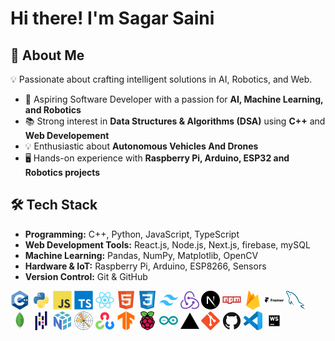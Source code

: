 # Hi there! I'm Sagar Saini

## 🚀 About Me

💡 Passionate about crafting intelligent solutions in AI, Robotics, and Web.

- 🎯 Aspiring Software Developer with a passion for **AI, Machine Learning, and Robotics**
- 📚 Strong interest in **Data Structures & Algorithms (DSA)** using **C++** and **Web Developement**
- 💡 Enthusiastic about **Autonomous Vehicles And Drones**
- 🖥️ Hands-on experience with **Raspberry Pi, Arduino, ESP32 and Robotics projects**

## 🛠️ Tech Stack

- **Programming:** C++, Python, JavaScript, TypeScript
- **Web Development Tools:** React.js, Node.js, Next.js, firebase, mySQL
- **Machine Learning:** Pandas, NumPy, Matplotlib, OpenCV
- **Hardware & IoT:** Raspberry Pi, Arduino, ESP8266, Sensors
- **Version Control:** Git & GitHub


<svg viewBox="0 0 128 128" width="30px">
<path fill="#00599c" d="M118.766 95.82c.89-1.543 1.441-3.28 1.441-4.843V36.78c0-1.558-.55-3.297-1.441-4.84l-55.32 31.94Zm0 0"></path>
<path fill="#004482" d="m68.36 126.586 46.933-27.094c1.352-.781 2.582-2.129 3.473-3.672l-55.32-31.94L8.12 95.82c.89 1.543 2.121 2.89 3.473 3.672l46.933 27.094c2.703 1.562 7.13 1.562 9.832 0Zm0 0"></path>
<path fill="#659ad2" d="M118.766 31.941c-.891-1.546-2.121-2.894-3.473-3.671L68.359 1.172c-2.703-1.563-7.129-1.563-9.832 0L11.594 28.27C8.89 29.828 6.68 33.66 6.68 36.78v54.196c0 1.562.55 3.3 1.441 4.843L63.445 63.88Zm0 0"></path>
<path fill="#fff" d="M63.445 26.035c-20.867 0-37.843 16.977-37.843 37.844s16.976 37.844 37.843 37.844c13.465 0 26.024-7.247 32.77-18.91L79.84 73.335c-3.38 5.84-9.66 9.465-16.395 9.465-10.433 0-18.922-8.488-18.922-18.922 0-10.434 8.49-18.922 18.922-18.922 6.73 0 13.017 3.629 16.39 9.465l16.38-9.477c-6.75-11.664-19.305-18.91-32.77-18.91zM92.88 57.57v4.207h-4.207v4.203h4.207v4.207h4.203V65.98h4.203v-4.203h-4.203V57.57H92.88zm15.766 0v4.207h-4.204v4.203h4.204v4.207h4.207V65.98h4.203v-4.203h-4.203V57.57h-4.207z"></path>
</svg>

<svg viewBox="0 0 128 128" width="30px">
<linearGradient id="python-original-a" gradientUnits="userSpaceOnUse" x1="70.252" y1="1237.476" x2="170.659" y2="1151.089" gradientTransform="matrix(.563 0 0 -.568 -29.215 707.817)"><stop offset="0" stop-color="#5A9FD4"></stop><stop offset="1" stop-color="#306998"></stop></linearGradient><linearGradient id="python-original-b" gradientUnits="userSpaceOnUse" x1="209.474" y1="1098.811" x2="173.62" y2="1149.537" gradientTransform="matrix(.563 0 0 -.568 -29.215 707.817)"><stop offset="0" stop-color="#FFD43B"></stop><stop offset="1" stop-color="#FFE873"></stop></linearGradient><path fill="url(#python-original-a)" d="M63.391 1.988c-4.222.02-8.252.379-11.8 1.007-10.45 1.846-12.346 5.71-12.346 12.837v9.411h24.693v3.137H29.977c-7.176 0-13.46 4.313-15.426 12.521-2.268 9.405-2.368 15.275 0 25.096 1.755 7.311 5.947 12.519 13.124 12.519h8.491V67.234c0-8.151 7.051-15.34 15.426-15.34h24.665c6.866 0 12.346-5.654 12.346-12.548V15.833c0-6.693-5.646-11.72-12.346-12.837-4.244-.706-8.645-1.027-12.866-1.008zM50.037 9.557c2.55 0 4.634 2.117 4.634 4.721 0 2.593-2.083 4.69-4.634 4.69-2.56 0-4.633-2.097-4.633-4.69-.001-2.604 2.073-4.721 4.633-4.721z" transform="translate(0 10.26)"></path><path fill="url(#python-original-b)" d="M91.682 28.38v10.966c0 8.5-7.208 15.655-15.426 15.655H51.591c-6.756 0-12.346 5.783-12.346 12.549v23.515c0 6.691 5.818 10.628 12.346 12.547 7.816 2.297 15.312 2.713 24.665 0 6.216-1.801 12.346-5.423 12.346-12.547v-9.412H63.938v-3.138h37.012c7.176 0 9.852-5.005 12.348-12.519 2.578-7.735 2.467-15.174 0-25.096-1.774-7.145-5.161-12.521-12.348-12.521h-9.268zM77.809 87.927c2.561 0 4.634 2.097 4.634 4.692 0 2.602-2.074 4.719-4.634 4.719-2.55 0-4.633-2.117-4.633-4.719 0-2.595 2.083-4.692 4.633-4.692z" transform="translate(0 10.26)"></path><radialGradient id="python-original-c" cx="1825.678" cy="444.45" r="26.743" gradientTransform="matrix(0 -.24 -1.055 0 532.979 557.576)" gradientUnits="userSpaceOnUse"><stop offset="0" stop-color="#B8B8B8" stop-opacity=".498"></stop><stop offset="1" stop-color="#7F7F7F" stop-opacity="0"></stop></radialGradient><path opacity=".444" fill="url(#python-original-c)" d="M97.309 119.597c0 3.543-14.816 6.416-33.091 6.416-18.276 0-33.092-2.873-33.092-6.416 0-3.544 14.815-6.417 33.092-6.417 18.275 0 33.091 2.872 33.091 6.417z"></path>
</svg>

<svg viewBox="0 0 128 128" width="30px">
<path fill="#F0DB4F" d="M1.408 1.408h125.184v125.185H1.408z"></path><path fill="#323330" d="M116.347 96.736c-.917-5.711-4.641-10.508-15.672-14.981-3.832-1.761-8.104-3.022-9.377-5.926-.452-1.69-.512-2.642-.226-3.665.821-3.32 4.784-4.355 7.925-3.403 2.023.678 3.938 2.237 5.093 4.724 5.402-3.498 5.391-3.475 9.163-5.879-1.381-2.141-2.118-3.129-3.022-4.045-3.249-3.629-7.676-5.498-14.756-5.355l-3.688.477c-3.534.893-6.902 2.748-8.877 5.235-5.926 6.724-4.236 18.492 2.975 23.335 7.104 5.332 17.54 6.545 18.873 11.531 1.297 6.104-4.486 8.08-10.234 7.378-4.236-.881-6.592-3.034-9.139-6.949-4.688 2.713-4.688 2.713-9.508 5.485 1.143 2.499 2.344 3.63 4.26 5.795 9.068 9.198 31.76 8.746 35.83-5.176.165-.478 1.261-3.666.38-8.581zM69.462 58.943H57.753l-.048 30.272c0 6.438.333 12.34-.714 14.149-1.713 3.558-6.152 3.117-8.175 2.427-2.059-1.012-3.106-2.451-4.319-4.485-.333-.584-.583-1.036-.667-1.071l-9.52 5.83c1.583 3.249 3.915 6.069 6.902 7.901 4.462 2.678 10.459 3.499 16.731 2.059 4.082-1.189 7.604-3.652 9.448-7.401 2.666-4.915 2.094-10.864 2.07-17.444.06-10.735.001-21.468.001-32.237z"></path>
</svg>

<svg viewBox="0 0 128 128" width="30px">
<path fill="#fff" d="M22.67 47h99.67v73.67H22.67z"></path><path data-name="original" fill="#007acc" d="M1.5 63.91v62.5h125v-125H1.5zm100.73-5a15.56 15.56 0 017.82 4.5 20.58 20.58 0 013 4c0 .16-5.4 3.81-8.69 5.85-.12.08-.6-.44-1.13-1.23a7.09 7.09 0 00-5.87-3.53c-3.79-.26-6.23 1.73-6.21 5a4.58 4.58 0 00.54 2.34c.83 1.73 2.38 2.76 7.24 4.86 8.95 3.85 12.78 6.39 15.16 10 2.66 4 3.25 10.46 1.45 15.24-2 5.2-6.9 8.73-13.83 9.9a38.32 38.32 0 01-9.52-.1 23 23 0 01-12.72-6.63c-1.15-1.27-3.39-4.58-3.25-4.82a9.34 9.34 0 011.15-.73L82 101l3.59-2.08.75 1.11a16.78 16.78 0 004.74 4.54c4 2.1 9.46 1.81 12.16-.62a5.43 5.43 0 00.69-6.92c-1-1.39-3-2.56-8.59-5-6.45-2.78-9.23-4.5-11.77-7.24a16.48 16.48 0 01-3.43-6.25 25 25 0 01-.22-8c1.33-6.23 6-10.58 12.82-11.87a31.66 31.66 0 019.49.26zm-29.34 5.24v5.12H56.66v46.23H45.15V69.26H28.88v-5a49.19 49.19 0 01.12-5.17C29.08 59 39 59 51 59h21.83z"></path>
</svg>

<svg viewBox="0 0 128 128" width="30px">
<g fill="#61DAFB"><circle cx="64" cy="64" r="11.4"></circle><path d="M107.3 45.2c-2.2-.8-4.5-1.6-6.9-2.3.6-2.4 1.1-4.8 1.5-7.1 2.1-13.2-.2-22.5-6.6-26.1-1.9-1.1-4-1.6-6.4-1.6-7 0-15.9 5.2-24.9 13.9-9-8.7-17.9-13.9-24.9-13.9-2.4 0-4.5.5-6.4 1.6-6.4 3.7-8.7 13-6.6 26.1.4 2.3.9 4.7 1.5 7.1-2.4.7-4.7 1.4-6.9 2.3C8.2 50 1.4 56.6 1.4 64s6.9 14 19.3 18.8c2.2.8 4.5 1.6 6.9 2.3-.6 2.4-1.1 4.8-1.5 7.1-2.1 13.2.2 22.5 6.6 26.1 1.9 1.1 4 1.6 6.4 1.6 7.1 0 16-5.2 24.9-13.9 9 8.7 17.9 13.9 24.9 13.9 2.4 0 4.5-.5 6.4-1.6 6.4-3.7 8.7-13 6.6-26.1-.4-2.3-.9-4.7-1.5-7.1 2.4-.7 4.7-1.4 6.9-2.3 12.5-4.8 19.3-11.4 19.3-18.8s-6.8-14-19.3-18.8zM92.5 14.7c4.1 2.4 5.5 9.8 3.8 20.3-.3 2.1-.8 4.3-1.4 6.6-5.2-1.2-10.7-2-16.5-2.5-3.4-4.8-6.9-9.1-10.4-13 7.4-7.3 14.9-12.3 21-12.3 1.3 0 2.5.3 3.5.9zM81.3 74c-1.8 3.2-3.9 6.4-6.1 9.6-3.7.3-7.4.4-11.2.4-3.9 0-7.6-.1-11.2-.4-2.2-3.2-4.2-6.4-6-9.6-1.9-3.3-3.7-6.7-5.3-10 1.6-3.3 3.4-6.7 5.3-10 1.8-3.2 3.9-6.4 6.1-9.6 3.7-.3 7.4-.4 11.2-.4 3.9 0 7.6.1 11.2.4 2.2 3.2 4.2 6.4 6 9.6 1.9 3.3 3.7 6.7 5.3 10-1.7 3.3-3.4 6.6-5.3 10zm8.3-3.3c1.5 3.5 2.7 6.9 3.8 10.3-3.4.8-7 1.4-10.8 1.9 1.2-1.9 2.5-3.9 3.6-6 1.2-2.1 2.3-4.2 3.4-6.2zM64 97.8c-2.4-2.6-4.7-5.4-6.9-8.3 2.3.1 4.6.2 6.9.2 2.3 0 4.6-.1 6.9-.2-2.2 2.9-4.5 5.7-6.9 8.3zm-18.6-15c-3.8-.5-7.4-1.1-10.8-1.9 1.1-3.3 2.3-6.8 3.8-10.3 1.1 2 2.2 4.1 3.4 6.1 1.2 2.2 2.4 4.1 3.6 6.1zm-7-25.5c-1.5-3.5-2.7-6.9-3.8-10.3 3.4-.8 7-1.4 10.8-1.9-1.2 1.9-2.5 3.9-3.6 6-1.2 2.1-2.3 4.2-3.4 6.2zM64 30.2c2.4 2.6 4.7 5.4 6.9 8.3-2.3-.1-4.6-.2-6.9-.2-2.3 0-4.6.1-6.9.2 2.2-2.9 4.5-5.7 6.9-8.3zm22.2 21l-3.6-6c3.8.5 7.4 1.1 10.8 1.9-1.1 3.3-2.3 6.8-3.8 10.3-1.1-2.1-2.2-4.2-3.4-6.2zM31.7 35c-1.7-10.5-.3-17.9 3.8-20.3 1-.6 2.2-.9 3.5-.9 6 0 13.5 4.9 21 12.3-3.5 3.8-7 8.2-10.4 13-5.8.5-11.3 1.4-16.5 2.5-.6-2.3-1-4.5-1.4-6.6zM7 64c0-4.7 5.7-9.7 15.7-13.4 2-.8 4.2-1.5 6.4-2.1 1.6 5 3.6 10.3 6 15.6-2.4 5.3-4.5 10.5-6 15.5C15.3 75.6 7 69.6 7 64zm28.5 49.3c-4.1-2.4-5.5-9.8-3.8-20.3.3-2.1.8-4.3 1.4-6.6 5.2 1.2 10.7 2 16.5 2.5 3.4 4.8 6.9 9.1 10.4 13-7.4 7.3-14.9 12.3-21 12.3-1.3 0-2.5-.3-3.5-.9zM96.3 93c1.7 10.5.3 17.9-3.8 20.3-1 .6-2.2.9-3.5.9-6 0-13.5-4.9-21-12.3 3.5-3.8 7-8.2 10.4-13 5.8-.5 11.3-1.4 16.5-2.5.6 2.3 1 4.5 1.4 6.6zm9-15.6c-2 .8-4.2 1.5-6.4 2.1-1.6-5-3.6-10.3-6-15.6 2.4-5.3 4.5-10.5 6-15.5 13.8 4 22.1 10 22.1 15.6 0 4.7-5.8 9.7-15.7 13.4z"></path></g>
</svg>

<svg viewBox="0 0 128 128" width="30px">
<path fill="#E44D26" d="M19.037 113.876L9.032 1.661h109.936l-10.016 112.198-45.019 12.48z"></path><path fill="#F16529" d="M64 116.8l36.378-10.086 8.559-95.878H64z"></path><path fill="#EBEBEB" d="M64 52.455H45.788L44.53 38.361H64V24.599H29.489l.33 3.692 3.382 37.927H64zm0 35.743l-.061.017-15.327-4.14-.979-10.975H33.816l1.928 21.609 28.193 7.826.063-.017z"></path><path fill="#fff" d="M63.952 52.455v13.763h16.947l-1.597 17.849-15.35 4.143v14.319l28.215-7.82.207-2.325 3.234-36.233.335-3.696h-3.708zm0-27.856v13.762h33.244l.276-3.092.628-6.978.329-3.692z"></path>
</svg>

<svg viewBox="0 0 128 128" width="30px">
<path fill="#1572B6" d="M18.814 114.123L8.76 1.352h110.48l-10.064 112.754-45.243 12.543-45.119-12.526z"></path><path fill="#33A9DC" d="M64.001 117.062l36.559-10.136 8.601-96.354h-45.16v106.49z"></path><path fill="#fff" d="M64.001 51.429h18.302l1.264-14.163H64.001V23.435h34.682l-.332 3.711-3.4 38.114h-30.95V51.429z"></path><path fill="#EBEBEB" d="M64.083 87.349l-.061.018-15.403-4.159-.985-11.031H33.752l1.937 21.717 28.331 7.863.063-.018v-14.39z"></path><path fill="#fff" d="M81.127 64.675l-1.666 18.522-15.426 4.164v14.39l28.354-7.858.208-2.337 2.406-26.881H81.127z"></path><path fill="#EBEBEB" d="M64.048 23.435v13.831H30.64l-.277-3.108-.63-7.012-.331-3.711h34.646zm-.047 27.996v13.831H48.792l-.277-3.108-.631-7.012-.33-3.711h16.447z"></path>
</svg>

<svg viewBox="0 0 128 128" width="30px">
<path d="M64.004 25.602c-17.067 0-27.73 8.53-32 25.597 6.398-8.531 13.867-11.73 22.398-9.597 4.871 1.214 8.352 4.746 12.207 8.66C72.883 56.629 80.145 64 96.004 64c17.066 0 27.73-8.531 32-25.602-6.399 8.536-13.867 11.735-22.399 9.602-4.87-1.215-8.347-4.746-12.207-8.66-6.27-6.367-13.53-13.738-29.394-13.738zM32.004 64c-17.066 0-27.73 8.531-32 25.602C6.402 81.066 13.87 77.867 22.402 80c4.871 1.215 8.352 4.746 12.207 8.66 6.274 6.367 13.536 13.738 29.395 13.738 17.066 0 27.73-8.53 32-25.597-6.399 8.531-13.867 11.73-22.399 9.597-4.87-1.214-8.347-4.746-12.207-8.66C55.128 71.371 47.868 64 32.004 64zm0 0" fill="#38bdf8"></path>
</svg> 

<svg viewBox="0 0 128 128" width="30px">
<path fill="#764abc" d="M88.69 88.11c-9 18.4-24.76 30.78-45.61 34.85a39.73 39.73 0 0 1-9.77 1.14c-12 0-23-5-28.34-13.19C-2.2 100-4.64 76.87 19 59.76c.48 2.61 1.46 6.19 2.11 8.31A38.24 38.24 0 0 0 10 81.1c-4.4 8.64-3.91 17.27 1.3 25.25 3.6 5.38 9.3 8.65 16.63 9.65a44 44 0 0 0 26.55-5c12.71-6.68 21.18-14.66 26.72-25.57a9.32 9.32 0 0 1-2.61-6A9.12 9.12 0 0 1 87.37 70h.34a9.15 9.15 0 0 1 1 18.25zm28.67-20.2c12.21 13.84 12.54 30.13 7.82 39.58-4.4 8.63-16 17.27-31.6 17.27a50.48 50.48 0 0 1-21-5.05c2.29-1.63 5.54-4.24 7.33-5.87a41.54 41.54 0 0 0 16 3.42c10.1 0 17.75-4.72 22.31-13.35 2.93-5.7 3.1-12.38.33-19.22a43.61 43.61 0 0 0-17.27-20.85 62 62 0 0 0-34.74-10.59h-2.93a9.21 9.21 0 0 1-8 5.54h-.31a9.13 9.13 0 0 1-.3-18.25h.33a9 9 0 0 1 8 4.89h2.61c20.8 0 39.06 7.98 51.42 22.48zm-82.75 23a7.31 7.31 0 0 1 1.14-4.73c-9.12-15.8-14-35.83-6.51-56.68C34.61 13.83 48.13 3.24 62.79 3.24c15.64 0 31.93 13.69 33.88 40.07-2.44-.81-6-2-8.14-2.44-.53-8.63-7.82-30.13-25.09-29.81-6.19.17-15.31 3.1-20 9.12a43.69 43.69 0 0 0-9.64 25.25 59.61 59.61 0 0 0 8.47 36.16 2.75 2.75 0 0 1 1.14-.16h.32a9.121 9.121 0 0 1 .33 18.24h-.33a9.16 9.16 0 0 1-9.12-8.79z"></path>
</svg>

<svg viewBox="0 0 128 128" width="30px">
<circle cx="64" cy="64" r="64"></circle><path fill="url(#a)" d="M106.317 112.014 49.167 38.4H38.4v51.179h8.614v-40.24l52.54 67.884a64.216 64.216 0 0 0 6.763-5.209z"></path><path fill="url(#b)" d="M81.778 38.4h8.533v51.2h-8.533z"></path><defs><linearGradient id="a" x1="109" x2="144.5" y1="116.5" y2="160.5" gradientTransform="scale(.71111)" gradientUnits="userSpaceOnUse"><stop stop-color="#fff"></stop><stop offset="1" stop-color="#fff" stop-opacity="0"></stop></linearGradient><linearGradient id="b" x1="121" x2="120.799" y1="54" y2="106.875" gradientTransform="scale(.71111)" gradientUnits="userSpaceOnUse"><stop stop-color="#fff"></stop><stop offset="1" stop-color="#fff" stop-opacity="0"></stop></linearGradient></defs>
</svg>


<svg viewBox="0 0 128 128" width="30px">
<path fill="#cb3837" d="M2 38.5h124v43.71H64v7.29H36.44v-7.29H2zm6.89 36.43h13.78V53.07h6.89v21.86h6.89V45.79H8.89zm34.44-29.14v36.42h13.78v-7.28h13.78V45.79zm13.78 7.29H64v14.56h-6.89zm20.67-7.29v29.14h13.78V53.07h6.89v21.86h6.89V53.07h6.89v21.86h6.89V45.79z"></path>
</svg>

<svg viewBox="0 0 128 128" width="30px">
<path fill="#ffa000" d="M17.474 103.276 33.229 2.462a2.91 2.91 0 0 1 5.44-.924l16.294 30.39 6.494-12.366a2.91 2.91 0 0 1 5.15 0l43.97 83.714H17.474Z"></path><path fill="#f57c00" d="M71.903 64.005 54.955 31.913l-37.481 71.363Z"></path><path fill="#ffca28" d="M110.577 103.276 98.51 28.604a2.913 2.913 0 0 0-1.984-2.286 2.906 2.906 0 0 0-2.94.714l-76.112 76.243 42.115 23.618a8.728 8.728 0 0 0 8.51 0l42.478-23.618Z"></path><path fill="#fff" fill-opacity=".2" d="M98.51 28.604a2.913 2.913 0 0 0-1.984-2.286 2.906 2.906 0 0 0-2.94.713L78.479 42.178 66.6 19.562a2.91 2.91 0 0 0-5.15 0l-6.494 12.365L38.662 1.538A2.91 2.91 0 0 0 35.605.044a2.907 2.907 0 0 0-2.384 2.425L17.474 103.276h-.051l.05.058.415.204 75.676-75.764a2.91 2.91 0 0 1 4.932 1.571l11.965 74.003.116-.073L98.51 28.603Zm-80.898 74.534L33.228 3.182A2.91 2.91 0 0 1 35.613.756a2.911 2.911 0 0 1 3.057 1.495l16.292 30.39 6.495-12.366a2.91 2.91 0 0 1 5.15 0L78.245 42.41 17.61 103.138Z"></path><path fill="#a52714" d="M68.099 126.18a8.728 8.728 0 0 1-8.51 0l-42.015-23.55-.102.647 42.115 23.61a8.728 8.728 0 0 0 8.51 0l42.48-23.61-.11-.67-42.37 23.575z" opacity=".2"></path>
</svg>



<svg viewBox="0 0 128 128" width="30px">
<path d="M0 46.028h24.62v12.127H12.16zm0 12.127h12.16l12.46 12.408H12.16v12.41L0 70.562zM40.282 73.74V55.417h11.33v3.661h-7.077v4.805h7.078v3.66h-7.078v6.197zm13.873 0V61.05h4.236v2.834c0-.845.565-1.708 1.13-2.271.847-.563 1.43-.845 2.276-.845.565 0 .847.282 1.13.282v3.678h-1.13c-1.13 0-1.994.282-2.559 1.127-.565.563-.847 1.689-.847 3.097v4.788zm15.566.564c-1.993 0-3.406-.846-4.535-1.972-.847-1.127-1.413-2.816-1.413-4.788 0-1.408.283-2.534.566-3.379a6.708 6.708 0 012.258-2.552c.848-.563 1.977-.845 3.124-.845.848 0 1.695.282 2.542.563.564.282 1.13.845 1.412 1.708v-1.99h4.236v12.69h-4.236V72.05c-.282.564-.848 1.127-1.412 1.69-.847.282-1.694.564-2.542.564zm1.13-3.38c1.13 0 1.694-.282 2.26-1.127.564-.563.846-1.408.846-2.253 0-1.126-.282-1.69-.847-2.534-.565-.563-1.13-.845-2.26-.845-.846 0-1.711.282-2.276.845-.564.845-.847 1.408-.847 2.534 0 .845.283 1.69.847 2.253.565.845 1.43 1.126 2.277 1.126zm10.183 2.816V61.05h3.953v1.989c.283-.863.847-1.145 1.413-1.707.864-.282 1.43-.564 2.276-.564 1.977 0 3.39.845 3.954 2.27.564-.58 1.13-1.143 1.694-1.706.847-.282 1.712-.564 2.56-.564 3.105 0 4.517 1.69 4.517 5.087v7.885h-3.953V66.7c0-.845-.282-1.409-.565-1.972-.283-.28-.847-.563-1.429-.563-.847 0-1.413.282-1.695.845-.282.281-.565 1.127-.565 2.253v6.477h-3.953V66.7c0-.845-.282-1.409-.565-1.972-.282-.28-.847-.563-1.412-.563-.582 0-1.148.282-1.711.845-.283.281-.566 1.127-.566 2.253v6.477zm35.935-7.04v1.97h-9.336c0 .846.282 1.41.847 1.972.282.281 1.129.563 1.976.563 1.412 0 1.977-.282 2.541-1.126h3.972c-.283 1.126-.848 2.253-2.259 3.098-1.13.563-2.559 1.126-4.254 1.126-2.259 0-3.953-.563-5.083-1.971a6.725 6.725 0 01-1.994-4.788c0-2.252.847-3.66 1.994-5.086 1.13-1.127 2.824-1.69 5.083-1.69 1.977 0 3.407.563 4.819 1.69 1.129 1.144 1.694 2.552 1.694 4.242zm-9.336-.564h5.364c0-.844-.281-1.408-.564-1.97-.565-.564-1.129-.564-1.977-.564-.847 0-1.694.282-2.259.563-.282.563-.564 1.127-.564 1.971zm11.596 7.604V61.05h3.97v2.834a6.192 6.192 0 011.412-2.271c.565-.563 1.413-.845 2.259-.845.283 0 .847.282 1.13.282v3.678h-1.412c-.847 0-1.695.282-2.259 1.127-.848.563-1.13 1.689-1.13 3.097v4.788z"></path>
</svg>

<svg viewBox="0 0 128 128" width="30px">
<path fill="#00618A" d="M117.688 98.242c-6.973-.191-12.297.461-16.852 2.379-1.293.547-3.355.559-3.566 2.18.711.746.82 1.859 1.387 2.777 1.086 1.754 2.922 4.113 4.559 5.352 1.789 1.348 3.633 2.793 5.551 3.961 3.414 2.082 7.223 3.27 10.504 5.352 1.938 1.23 3.859 2.777 5.75 4.164.934.684 1.563 1.75 2.773 2.18v-.195c-.637-.812-.801-1.93-1.387-2.777l-2.578-2.578c-2.52-3.344-5.719-6.281-9.117-8.719-2.711-1.949-8.781-4.578-9.91-7.73l-.199-.199c1.922-.219 4.172-.914 5.949-1.391 2.98-.797 5.645-.59 8.719-1.387l4.164-1.187v-.793c-1.555-1.594-2.664-3.707-4.359-5.152-4.441-3.781-9.285-7.555-14.273-10.703-2.766-1.746-6.184-2.883-9.117-4.363-.988-.496-2.719-.758-3.371-1.586-1.539-1.961-2.379-4.449-3.566-6.738-2.488-4.793-4.93-10.023-7.137-15.066-1.504-3.437-2.484-6.828-4.359-9.91-9-14.797-18.687-23.73-33.695-32.508-3.195-1.867-7.039-2.605-11.102-3.57l-6.543-.395c-1.332-.555-2.715-2.184-3.965-2.977C16.977 3.52 4.223-3.312.539 5.672-1.785 11.34 4.016 16.871 6.09 19.746c1.457 2.012 3.32 4.273 4.359 6.539.688 1.492.805 2.984 1.391 4.559 1.438 3.883 2.695 8.109 4.559 11.695.941 1.816 1.98 3.727 3.172 5.352.727.996 1.98 1.438 2.18 2.973-1.227 1.715-1.297 4.375-1.984 6.543-3.098 9.77-1.926 21.91 2.578 29.137 1.383 2.223 4.641 6.98 9.117 5.156 3.918-1.598 3.043-6.539 4.164-10.902.254-.988.098-1.715.594-2.379v.199l3.57 7.133c2.641 4.254 7.324 8.699 11.297 11.699 2.059 1.555 3.68 4.242 6.344 5.152v-.199h-.199c-.516-.805-1.324-1.137-1.98-1.781-1.551-1.523-3.277-3.414-4.559-5.156-3.613-4.902-6.805-10.27-9.711-15.855-1.391-2.668-2.598-5.609-3.77-8.324-.453-1.047-.445-2.633-1.387-3.172-1.281 1.988-3.172 3.598-4.164 5.945-1.582 3.754-1.789 8.336-2.375 13.082-.348.125-.195.039-.398.199-2.762-.668-3.73-3.508-4.758-5.949-2.594-6.164-3.078-16.09-.793-23.191.59-1.836 3.262-7.617 2.18-9.316-.516-1.691-2.219-2.672-3.172-3.965-1.18-1.598-2.355-3.703-3.172-5.551-2.125-4.805-3.113-10.203-5.352-15.062-1.07-2.324-2.875-4.676-4.359-6.738-1.645-2.289-3.484-3.977-4.758-6.742-.453-.984-1.066-2.559-.398-3.566.215-.684.516-.969 1.191-1.191 1.148-.887 4.352.297 5.547.793 3.18 1.32 5.832 2.578 8.527 4.363 1.289.855 2.598 2.512 4.16 2.973h1.785c2.789.641 5.914.195 8.523.988 4.609 1.402 8.738 3.582 12.488 5.949 11.422 7.215 20.766 17.48 27.156 29.734 1.027 1.973 1.473 3.852 2.379 5.945 1.824 4.219 4.125 8.559 5.941 12.688 1.816 4.113 3.582 8.27 6.148 11.695 1.348 1.801 6.551 2.766 8.918 3.766 1.66.699 4.379 1.43 5.949 2.379 3 1.809 5.906 3.965 8.723 5.945 1.402.992 5.73 3.168 5.945 4.957zm-88.605-75.52c-1.453-.027-2.48.156-3.566.395v.199h.195c.695 1.422 1.918 2.34 2.777 3.566l1.98 4.164.199-.195c1.227-.867 1.789-2.25 1.781-4.363-.492-.52-.562-1.164-.992-1.785-.562-.824-1.66-1.289-2.375-1.98zm0 0"></path>
</svg>

<svg viewBox="0 0 128 128" width="30px">
<path fill-rule="evenodd" clip-rule="evenodd" fill="#439934" d="M88.038 42.812c1.605 4.643 2.761 9.383 3.141 14.296.472 6.095.256 12.147-1.029 18.142-.035.165-.109.32-.164.48-.403.001-.814-.049-1.208.012-3.329.523-6.655 1.065-9.981 1.604-3.438.557-6.881 1.092-10.313 1.687-1.216.21-2.721-.041-3.212 1.641-.014.046-.154.054-.235.08l.166-10.051-.169-24.252 1.602-.275c2.62-.429 5.24-.864 7.862-1.281 3.129-.497 6.261-.98 9.392-1.465 1.381-.215 2.764-.412 4.148-.618z"></path><path fill-rule="evenodd" clip-rule="evenodd" fill="#45A538" d="M61.729 110.054c-1.69-1.453-3.439-2.842-5.059-4.37-8.717-8.222-15.093-17.899-18.233-29.566-.865-3.211-1.442-6.474-1.627-9.792-.13-2.322-.318-4.665-.154-6.975.437-6.144 1.325-12.229 3.127-18.147l.099-.138c.175.233.427.439.516.702 1.759 5.18 3.505 10.364 5.242 15.551 5.458 16.3 10.909 32.604 16.376 48.9.107.318.384.579.583.866l-.87 2.969z"></path><path fill-rule="evenodd" clip-rule="evenodd" fill="#46A037" d="M88.038 42.812c-1.384.206-2.768.403-4.149.616-3.131.485-6.263.968-9.392 1.465-2.622.417-5.242.852-7.862 1.281l-1.602.275-.012-1.045c-.053-.859-.144-1.717-.154-2.576-.069-5.478-.112-10.956-.18-16.434-.042-3.429-.105-6.857-.175-10.285-.043-2.13-.089-4.261-.185-6.388-.052-1.143-.236-2.28-.311-3.423-.042-.657.016-1.319.029-1.979.817 1.583 1.616 3.178 2.456 4.749 1.327 2.484 3.441 4.314 5.344 6.311 7.523 7.892 12.864 17.068 16.193 27.433z"></path><path fill-rule="evenodd" clip-rule="evenodd" fill="#409433" d="M65.036 80.753c.081-.026.222-.034.235-.08.491-1.682 1.996-1.431 3.212-1.641 3.432-.594 6.875-1.13 10.313-1.687 3.326-.539 6.652-1.081 9.981-1.604.394-.062.805-.011 1.208-.012-.622 2.22-1.112 4.488-1.901 6.647-.896 2.449-1.98 4.839-3.131 7.182a49.142 49.142 0 01-6.353 9.763c-1.919 2.308-4.058 4.441-6.202 6.548-1.185 1.165-2.582 2.114-3.882 3.161l-.337-.23-1.214-1.038-1.256-2.753a41.402 41.402 0 01-1.394-9.838l.023-.561.171-2.426c.057-.828.133-1.655.168-2.485.129-2.982.241-5.964.359-8.946z"></path><path fill-rule="evenodd" clip-rule="evenodd" fill="#4FAA41" d="M65.036 80.753c-.118 2.982-.23 5.964-.357 8.947-.035.83-.111 1.657-.168 2.485l-.765.289c-1.699-5.002-3.399-9.951-5.062-14.913-2.75-8.209-5.467-16.431-8.213-24.642a4498.887 4498.887 0 00-6.7-19.867c-.105-.31-.407-.552-.617-.826l4.896-9.002c.168.292.39.565.496.879a6167.476 6167.476 0 016.768 20.118c2.916 8.73 5.814 17.467 8.728 26.198.116.349.308.671.491 1.062l.67-.78-.167 10.052z"></path><path fill-rule="evenodd" clip-rule="evenodd" fill="#4AA73C" d="M43.155 32.227c.21.274.511.516.617.826a4498.887 4498.887 0 016.7 19.867c2.746 8.211 5.463 16.433 8.213 24.642 1.662 4.961 3.362 9.911 5.062 14.913l.765-.289-.171 2.426-.155.559c-.266 2.656-.49 5.318-.814 7.968-.163 1.328-.509 2.632-.772 3.947-.198-.287-.476-.548-.583-.866-5.467-16.297-10.918-32.6-16.376-48.9a3888.972 3888.972 0 00-5.242-15.551c-.089-.263-.34-.469-.516-.702l3.272-8.84z"></path><path fill-rule="evenodd" clip-rule="evenodd" fill="#57AE47" d="M65.202 70.702l-.67.78c-.183-.391-.375-.714-.491-1.062-2.913-8.731-5.812-17.468-8.728-26.198a6167.476 6167.476 0 00-6.768-20.118c-.105-.314-.327-.588-.496-.879l6.055-7.965c.191.255.463.482.562.769 1.681 4.921 3.347 9.848 5.003 14.778 1.547 4.604 3.071 9.215 4.636 13.813.105.308.47.526.714.786l.012 1.045c.058 8.082.115 16.167.171 24.251z"></path><path fill-rule="evenodd" clip-rule="evenodd" fill="#60B24F" d="M65.021 45.404c-.244-.26-.609-.478-.714-.786-1.565-4.598-3.089-9.209-4.636-13.813-1.656-4.93-3.322-9.856-5.003-14.778-.099-.287-.371-.514-.562-.769 1.969-1.928 3.877-3.925 5.925-5.764 1.821-1.634 3.285-3.386 3.352-5.968.003-.107.059-.214.145-.514l.519 1.306c-.013.661-.072 1.322-.029 1.979.075 1.143.259 2.28.311 3.423.096 2.127.142 4.258.185 6.388.069 3.428.132 6.856.175 10.285.067 5.478.111 10.956.18 16.434.008.861.098 1.718.152 2.577z"></path><path fill-rule="evenodd" clip-rule="evenodd" fill="#A9AA88" d="M62.598 107.085c.263-1.315.609-2.62.772-3.947.325-2.649.548-5.312.814-7.968l.066-.01.066.011a41.402 41.402 0 001.394 9.838c-.176.232-.425.439-.518.701-.727 2.05-1.412 4.116-2.143 6.166-.1.28-.378.498-.574.744l-.747-2.566.87-2.969z"></path><path fill-rule="evenodd" clip-rule="evenodd" fill="#B6B598" d="M62.476 112.621c.196-.246.475-.464.574-.744.731-2.05 1.417-4.115 2.143-6.166.093-.262.341-.469.518-.701l1.255 2.754c-.248.352-.59.669-.728 1.061l-2.404 7.059c-.099.283-.437.483-.663.722l-.695-3.985z"></path><path fill-rule="evenodd" clip-rule="evenodd" fill="#C2C1A7" d="M63.171 116.605c.227-.238.564-.439.663-.722l2.404-7.059c.137-.391.48-.709.728-1.061l1.215 1.037c-.587.58-.913 1.25-.717 2.097l-.369 1.208c-.168.207-.411.387-.494.624-.839 2.403-1.64 4.819-2.485 7.222-.107.305-.404.544-.614.812-.109-1.387-.22-2.771-.331-4.158z"></path><path fill-rule="evenodd" clip-rule="evenodd" fill="#CECDB7" d="M63.503 120.763c.209-.269.506-.508.614-.812.845-2.402 1.646-4.818 2.485-7.222.083-.236.325-.417.494-.624l-.509 5.545c-.136.157-.333.294-.398.477-.575 1.614-1.117 3.24-1.694 4.854-.119.333-.347.627-.525.938-.158-.207-.441-.407-.454-.623-.051-.841-.016-1.688-.013-2.533z"></path><path fill-rule="evenodd" clip-rule="evenodd" fill="#DBDAC7" d="M63.969 123.919c.178-.312.406-.606.525-.938.578-1.613 1.119-3.239 1.694-4.854.065-.183.263-.319.398-.477l.012 3.64-1.218 3.124-1.411-.495z"></path><path fill-rule="evenodd" clip-rule="evenodd" fill="#EBE9DC" d="M65.38 124.415l1.218-3.124.251 3.696-1.469-.572z"></path><path fill-rule="evenodd" clip-rule="evenodd" fill="#CECDB7" d="M67.464 110.898c-.196-.847.129-1.518.717-2.097l.337.23-1.054 1.867z"></path><path fill-rule="evenodd" clip-rule="evenodd" fill="#4FAA41" d="M64.316 95.172l-.066-.011-.066.01.155-.559-.023.56z"></path>
</svg>

<svg viewBox="0 0 128 128" width="30px">
<path fill="#130754" d="M46.236 7.567h13.99v29.047h-13.99Zm0 59.668h13.99V96.28h-13.99Z"></path><path fill="#ffca00" d="M46.236 45.092h13.99v13.705h-13.99Z"></path><path fill="#130754" d="M23.763 31.446h13.989V128h-13.99ZM68.245 91.2h13.99v29.046h-13.99Zm0-59.72h13.99v29.047h-13.99Z"></path><path fill="#e70488" d="M68.245 69.011h13.99v13.705h-13.99Z"></path><path fill="#130754" d="M90.248 0h13.99v96.554h-13.99Z"></path>
</svg>

<svg viewBox="0 0 128 128" width="30px">
<path fill="#4DABCF" d="m55.012 26.006-21.38-10.789L10.154 26.93l21.969 11.027Zm9.808 4.951L87.241 42.28 63.982 53.955l-22-11.043Zm29.948-15.581 23.037 11.552L97.2 37.272 74.735 25.938ZM84.853 10.4 64.113 0 43.598 10.24 64.97 21.014ZM68.64 99.702V128l25.122-12.537-.023-28.31ZM93.727 77.27l-.028-28.012-25.06 12.458V89.74Zm30.158-5.246v28.41l-21.43 10.69-.017-28.279zm0-9.935V34.25l-21.47 10.673.016 28.068z"></path><path fill="#4c75cf" d="m59.77 61.716-16.918-8.512V89.97s-20.7-44.033-22.612-47.99c-.246-.513-1.263-1.07-1.522-1.209-3.731-1.947-14.603-7.45-14.603-7.45v64.977l15.04 8.063V72.382s20.478 39.346 20.689 39.78c.214.429 2.257 4.57 4.459 6.028 2.92 1.939 15.458 9.477 15.458 9.477z"></path>
</svg>


<svg viewBox="0 0 128 128" width="30px">
<path fill="#fff" d="M63.975 125.09c-16.317 0-31.658-6.355-43.197-17.893S2.885 80.318 2.885 64 9.24 32.341 20.778 20.803 47.657 2.91 63.975 2.91s31.659 6.355 43.198 17.893S125.065 47.682 125.065 64s-6.355 31.659-17.893 43.198-26.879 17.892-43.197 17.892z"></path><path fill="none" stroke="#858585" stroke-dasharray=".407,.8139" stroke-linecap="round" stroke-linejoin="round" stroke-miterlimit="7.976" stroke-width=".856" d="M63.974 63.784h61.09m-61.09 0 43.197-43.196M63.974 63.784V2.694m0 61.09L20.778 20.588m43.196 43.196H2.884m61.09 0-43.196 43.197m43.196-43.197v61.09m0-61.09 43.197 43.197" opacity=".9"></path><g fill="none" stroke="#818181" stroke-dasharray=".407,.8139" stroke-linecap="square" stroke-linejoin="round" stroke-miterlimit="199.409" stroke-width=".856"><path d="m70.764 63.784-.202-1.643-.593-1.543-.949-1.355-1.25-1.085-1.474-.751-1.61-.373-1.654.03-1.599.429-1.447.801-1.209 1.128-.9 1.388-.539 1.565-.145 1.649.259 1.634.646 1.523.994 1.321 1.286 1.041 1.5.698 1.623.316 1.653-.086 1.582-.484 1.418-.852 1.17-1.17.851-1.417.484-1.582.105-1.182h0" opacity=".9"></path><path d="m84.339 63.784-.198-2.833-.59-2.779-.973-2.669-1.333-2.509-1.67-2.299-1.973-2.044-2.238-1.75-2.461-1.42-2.633-1.064-2.758-.688-2.825-.297-2.84.099-2.797.494-2.702.877-2.554 1.246-2.356 1.588-2.111 1.901-1.826 2.177-1.506 2.408-1.155 2.596-.782 2.73-.396 2.814v2.842l.396 2.814.782 2.73 1.155 2.596 1.506 2.408 1.826 2.177 2.111 1.902 2.356 1.588 2.554 1.245 2.702.877 2.798.494 2.84.1 2.824-.298 2.758-.687 2.633-1.065 2.461-1.42 2.238-1.75 1.973-2.044 1.67-2.299 1.333-2.51.972-2.668.591-2.779.198-2.83h0" opacity=".9"></path><path d="m97.914 63.784-.185-3.548-.555-3.509-.92-3.43-1.272-3.317-1.613-3.166-1.935-2.978-2.236-2.762-2.512-2.511-2.761-2.236-2.979-1.935-3.165-1.613-3.317-1.273-3.43-.919-3.51-.555-3.548-.185-3.548.185-3.508.555-3.43.92-3.318 1.272-3.165 1.613-2.979 1.935-2.761 2.236-2.512 2.511-2.236 2.762-1.935 2.978-1.613 3.166-1.273 3.317-.919 3.43-.555 3.509-.185 3.548.185 3.548.555 3.509.92 3.43 1.272 3.317 1.613 3.166 1.935 2.978 2.236 2.762 2.512 2.511 2.761 2.236 2.979 1.935 3.165 1.614 3.317 1.272 3.43.92 3.51.555 3.547.185 3.549-.185 3.508-.556 3.43-.919 3.318-1.272 3.165-1.614 2.979-1.935 2.761-2.236 2.512-2.511 2.236-2.762 1.935-2.978 1.613-3.166 1.272-3.317.92-3.43.555-3.509.185-3.548h0" opacity=".9"></path><path d="m111.489 63.784-.26-4.966-.78-4.911-1.286-4.804-1.782-4.642-2.257-4.432-2.709-4.171-3.13-3.866-3.516-3.517-3.866-3.13-4.171-2.709L83.3 20.38l-4.642-1.781-4.804-1.287-4.912-.779-4.966-.26-4.966.26-4.91.779-4.805 1.287-4.642 1.781-4.432 2.257-4.17 2.71-3.867 3.13-3.517 3.516-3.13 3.866-2.708 4.17-2.257 4.433-1.782 4.642-1.287 4.804-.778 4.911-.261 4.966.26 4.966.779 4.911 1.287 4.805 1.782 4.642 2.257 4.431 2.709 4.171 3.13 3.866 3.516 3.517 3.866 3.13 4.171 2.709 4.432 2.257 4.642 1.781 4.804 1.288 4.911.778 4.966.26 4.966-.26 4.912-.778 4.804-1.288 4.642-1.781 4.432-2.257 4.17-2.71 3.867-3.129 3.516-3.517 3.13-3.866 2.71-4.17 2.256-4.432 1.782-4.642 1.287-4.805.778-4.91.261-4.967h0" opacity=".9"></path></g><path fill="#11557c" d="M64 126c-16.56 0-32.13-6.449-43.84-18.159S2 80.561 2 64s6.449-32.13 18.159-43.841S47.439 2 64 2s32.131 6.449 43.841 18.159S126 47.439 126 64s-6.449 32.131-18.159 43.841S80.561 126 64 126zM64 3.82c-16.074 0-31.187 6.26-42.553 17.626C10.08 32.813 3.82 47.925 3.82 64c0 16.075 6.26 31.188 17.626 42.554S47.925 124.18 64 124.18c16.075 0 31.188-6.26 42.554-17.626S124.18 80.075 124.18 64c0-16.075-6.26-31.187-17.626-42.554C95.187 10.08 80.075 3.82 64 3.82z"></path><path fill="#004cff" d="m63.975 63.784.129-.042.129-.042.129-.042.129-.042.129-.042.129-.042.129-.042.129-.042.129-.042.129-.042.129-.042.129-.042.129-.042.129-.042.129-.042.129-.042.129-.042.129-.042.129-.042.129-.042.129-.042.129-.042.129-.042.129-.042.129-.042.129-.042.129-.042.129-.042.129-.042.129-.042.129-.042.129-.042.129-.042.129-.042.129-.042.129-.042.129-.042.129-.042.129-.042.129-.042.129-.042.129-.042.129-.042.129-.042.129-.042.129-.042.129-.042.129-.042.129-.042.129-.042.129-.042.129-.042.129-.042.129-.042.129-.042.129-.042.129-.042.129-.042.129-.042.129-.042.129-.042.129-.042.129-.042.129-.042.129-.042.129-.042.129-.042.129-.042.129-.042.129-.042.129-.042.129-.042.129-.042.129-.042.129-.042.129-.042.129-.042.129-.042.129-.042.129-.042.129-.042.129-.042.129-.042.129-.042.129-.042.129-.042.129-.042.129-.042.129-.042.129-.042.129-.042.129-.042.129-.042.129-.042.129-.042.129-.042.129-.042.129-.042.129-.042.129-.042.025.046.013.041.013.041.013.041.013.041.013.041.012.041.012.041.011.039.012.041.012.041.012.041.012.041.011.041.011.041.011.041.011.041.011.041.011.041.011.041.011.041.01.041.01.041.01.041.01.041.01.041.01.042.01.042.009.042.009.042.009.042.009.042.009.042.009.042.009.042.009.042.009.042.008.042.008.042.008.042.008.042.008.042.008.042.007.042.007.042.007.042.007.042.007.042.007.042.007.042.007.042.007.042.006.042.006.042.006.042.006.042.006.042.006.042.006.042.005.042.005.042.005.042.005.042.005.042.005.042.005.042.005.042.004.042.004.042.004.042.004.042.004.042.004.042.004.043.003.043.003.043.003.043.003.043.003.043.003.043.003.043.003.043.002.043.002.043.002.043.002.043.002.043.002.043.002.043.001.043.001.043.001.043.001.043.001.043.001.043.001.043v.172H64.11l-.135-.004z" opacity=".6"></path><path fill="#ceff29" d="m63.975 63.784.143-.381.143-.381.143-.381.143-.381.143-.381.143-.381.143-.381.143-.381.143-.381.143-.381.143-.381.143-.381.143-.381.143-.381.143-.381.143-.381.143-.381.143-.381.143-.381.143-.381.143-.381.143-.381.143-.381.143-.381.143-.381.143-.381.143-.381.143-.381.143-.381.143-.381.143-.381.143-.381.143-.381.143-.381.143-.381.143-.381.143-.381.143-.381.143-.381.143-.381.143-.381.143-.381.143-.381.143-.381.143-.381.143-.381.143-.381.143-.381.143-.381.143-.381.143-.381.143-.381.143-.381.143-.381.143-.381.143-.381.143-.381.143-.381.143-.381.143-.381.143-.381.143-.381.143-.381.143-.381.143-.381.143-.381.143-.381.143-.381.143-.381.143-.381.143-.381.143-.381.143-.381.143-.381.143-.381.143-.381.143-.381.143-.381.143-.381.143-.381.143-.381.143-.381.143-.381.143-.381.143-.381.143-.381.143-.381.143-.381.143-.381.143-.381.143-.381.143-.381.143-.381.143-.381.143-.381.143-.381.143-.381.154-.411.143-.381.143-.381.12.045.12.046.119.046.119.046.119.047.119.047.119.047.119.048.119.048.118.049.118.049.118.049.118.05.118.05.118.05.117.051.117.051.117.051.117.052.117.052.117.053.116.053.116.053.116.054.116.054.116.054.116.055.115.055.115.055.115.056.115.056.115.057.115.057.114.057.114.058.114.058.114.058.114.059.113.059.113.059.113.06.113.06.113.061.113.061.112.061.112.062.112.062.112.062.112.063.111.063.111.063.111.064.111.064.111.064.11.065.11.065.11.065.11.066.11.066.109.066.109.067.109.067.109.067.108.068.108.068.108.068.108.069.108.069.107.069.107.07.107.07.107.071.107.071.106.071.106.072.106.072.106.072.105.073.105.073.105.073.105.074.104.074.104.074.104.074.104.075.104.075.103.075.103.076.103.076.103.076.102.077.102.077.102.077.102.078.101.078.101.078.101.079.101.079.1.079.1.08-.254.318-.254.318-.254.318-.254.318-.254.318-.254.318-.254.318-.254.318-.254.318-.254.318-.254.318-.254.318-.254.318-.252.324-.254.318-.254.318-.254.318-.254.318-.254.318-.253.32-.254.318-.254.318-.254.318-.254.318-.254.318-.254.318-.254.318-.254.318-.254.318-.254.318-.254.318-.254.318-.254.318-.254.318-.254.318-.254.318-.254.318-.254.318-.254.318-.254.318-.254.318-.254.318-.254.318-.254.318-.254.318-.254.318-.254.318-.254.318-.254.318-.254.318-.254.318-.252.332-.254.318-.254.318-.254.318-.254.318-.254.318-.254.32-.254.318-.254.318-.254.318-.254.318-.254.318-.254.318-.254.318-.254.318-.254.318-.254.318-.254.318-.254.318-.254.318-.254.318-.254.318-.254.318-.254.318-.254.318-.254.318-.254.318-.254.318-.254.318-.252.328-.254.318-.254.318-.254.318-.254.318-.254.318-.254.318-.254.318-.254.318-.254.318-.254.318-.254.318-.254.318-.254.318-.254.318-.254.318-.254.318-.254.318-.254.318-.253.326z" opacity=".6"></path><path fill="#ff6800" d="m63.975 63.784-.348-.417-.348-.417-.348-.417-.348-.417-.348-.417-.348-.417-.348-.417-.348-.417-.348-.417-.348-.417-.348-.417-.348-.417-.348-.417-.348-.417-.348-.417-.348-.417-.348-.417-.348-.417-.348-.417-.348-.417-.348-.417-.348-.417-.348-.417-.348-.417-.348-.417-.348-.417-.348-.417-.348-.417-.348-.417-.348-.417-.348-.417-.348-.417-.348-.417-.348-.417-.348-.417-.348-.417-.348-.417-.348-.417-.348-.417-.348-.417-.348-.417-.348-.417-.348-.417-.348-.417-.348-.417-.348-.417-.348-.417-.348-.417-.348-.417-.348-.417-.348-.417-.348-.417-.348-.417-.348-.417-.348-.417-.348-.417-.348-.417-.348-.417-.348-.417-.348-.417-.348-.417-.348-.417-.348-.417-.348-.417-.348-.417-.348-.417-.348-.417-.348-.417-.348-.417-.348-.417-.348-.417-.348-.417-.348-.417-.348-.417-.348-.417-.348-.417-.348-.417-.348-.417-.348-.417-.348-.417-.348-.417-.348-.417-.348-.417-.348-.417-.348-.417-.348-.417-.348-.417-.348-.417-.348-.417-.348-.417-.348-.417-.348-.417-.348-.417-.349-.403-.348-.417-.348-.417-.348-.417-.348-.417-.348-.417-.348-.417.197-.164.198-.163.198-.162.199-.161.2-.16.201-.159.201-.158.202-.157.203-.156.204-.155.204-.154.205-.153.206-.152.206-.151.207-.15.208-.149.209-.148.209-.147.21-.146.211-.145.211-.144.212-.143.213-.142.213-.141.214-.14.215-.139.215-.138.216-.137.217-.136.217-.135.218-.134.219-.133.219-.132.22-.131.22-.13.221-.129.222-.128.222-.127.223-.126.223-.125.224-.124.225-.123.225-.122.226-.121.226-.12.227-.118.227-.117.228-.116.228-.115.229-.114.23-.113.23-.112.231-.111.231-.11.232-.109.232-.108.233-.107.233-.105.234-.104.234-.103.235-.102.235-.101.236-.1.236-.099.237-.098.237-.097.237-.095.238-.094.238-.093.239-.092.239-.091.24-.09.24-.089.24-.088.241-.086.241-.085.242-.084.242-.083.242-.082.243-.081.243-.08.244-.078.244-.077.244-.076.245-.075.245-.074.245-.073.246-.072.246-.07.246-.069.247-.068.247-.067.247-.066.248-.065.248-.063.248-.062.249-.061.249-.06.249-.059.249-.058.121.529.121.529.121.529.121.529.121.529.121.529.121.529.121.529.121.529.121.529.121.529.121.529.121.529.121.529.121.529.121.529.121.529.121.529.121.529.121.529.121.529.121.529.121.529.121.529.121.529.121.529.121.529.121.529.121.529.121.529.121.529.121.529.121.529.113.543.121.529.121.529.121.529.121.529.121.529.121.529.121.529.121.529.121.529.121.529.121.529.121.529.121.529.121.529.121.529.121.529.121.529.121.529.121.529.121.529.121.529.121.529.121.529.121.529.121.529.121.529.121.529.121.529.121.529.121.529.121.529.121.529.121.529.121.529.121.529.121.529.121.529.121.529.121.529.121.529.121.529.121.529.121.529.121.529.121.529.121.529.121.529.121.529.121.529.121.529.121.529.121.529.121.529.121.529.121.529.121.529.121.529.121.529.121.529.121.529.121.529.121.529.121.529.121.529.121.529.11.556z" opacity=".6"></path><path fill="#ffc400" d="m63.975 63.784-.468.085-.468.085-.468.085-.468.085-.468.085-.468.085-.468.085-.468.085-.468.085-.463.083-.468.085-.468.085-.468.085-.468.085-.468.085-.468.085-.468.085-.468.085-.468.085-.468.085-.468.085-.462.083-.468.085-.468.085-.468.085-.466.085-.468.085-.468.085-.468.085-.468.085-.468.085-.468.085-.468.085-.468.085-.468.085-.468.085-.468.085-.468.085-.468.085-.468.085-.468.085-.468.085-.468.085-.468.085-.468.085-.468.085-.468.085-.468.085-.468.085-.456.081-.468.085-.468.085-.468.085-.468.085-.468.085-.468.085-.468.085-.468.085-.468.085-.468.085-.468.085-.468.085-.468.085-.468.085-.468.085-.468.085-.468.085-.468.085-.468.085-.468.085-.468.085-.468.085-.468.085-.468.085-.468.085-.468.085-.468.085-.468.085-.468.085-.468.085-.468.085-.468.085-.468.085-.468.085-.468.085-.45.079-.468.085-.468.085-.468.085-.466.085-.468.085-.468.085-.468.085-.468.085-.468.085-.468.085-.468.085-.468.085-.468.085-.468.085-.052-.294-.051-.294-.049-.295-.047-.295-.045-.295-.038-.297-.041-.296-.039-.296-.038-.296-.036-.296-.034-.297-.032-.297-.03-.297-.028-.297-.026-.297-.024-.298-.023-.298-.021-.298-.019-.298-.017-.298-.015-.298-.013-.298-.011-.298-.009-.298-.008-.298-.006-.298-.004-.299-.002-.299v-.299l.002-.299.004-.299.005-.298.007-.298.009-.298.011-.298.013-.298.015-.298.017-.298.019-.298.02-.298.022-.298.024-.298.026-.297.028-.297.03-.297.032-.297.034-.297.035-.296.037-.296.039-.296.041-.296.043-.295.045-.295.047-.295.048-.295.05-.294.052-.294.054-.294.056-.293.058-.293.059-.293.061-.292.063-.292.065-.291.067-.291.069-.291.07-.29.072-.29.074-.289.076-.289.078-.288.08-.288.081-.287.083-.287.085-.286.087-.286.089-.285.09-.285.092-.284.094-.283.096-.283.097-.282.099-.282.101-.281.103-.28.105-.28.106-.279.108-.278.11-.278.112-.277.113-.276.115-.276.117-.275.118-.274.12-.273.122-.273.124-.272.125-.271.127-.27.129-.269.428.206.428.206.428.206.428.206.428.206.428.206.428.206.428.206.428.206.428.206.428.206.428.206.428.206.428.206.428.206.428.206.428.206.428.206.428.206.428.206.428.206.428.206.428.206.428.206.428.206.428.206.428.206.428.206.428.206.428.206.428.206.428.206.428.206.428.206.428.206.428.206.428.206.428.206.428.206.428.206.428.206.428.206.428.206.428.206.428.206.428.206.428.206.428.206.428.206.428.206.428.206.428.206.428.206.428.206.428.206.428.206.428.206.428.206.428.206.428.206.428.206.428.206.428.206.428.206.428.206.428.206.428.206.428.206.428.206.428.206.428.206.428.206.428.206.428.206.428.206.428.206.428.206.428.206.428.206.428.206.428.206.428.206.428.206.428.206.428.206.428.206.428.206.428.206.428.206.428.206.428.206.428.206.428.206.428.206.428.206.428.206.428.206.428.206.428.206.436.223z" opacity=".6"></path><path fill="#29ffce" d="m63.975 63.784-.223.155-.223.155-.223.155-.223.155-.223.155-.223.155-.223.155-.224.151-.223.155-.223.155-.223.155-.223.155-.223.155-.223.155-.223.155-.223.155-.223.155-.223.155-.223.155-.223.155-.223.155-.223.155-.223.155-.223.155-.223.155-.223.155-.223.155-.223.155-.223.155-.223.155-.223.155-.223.155-.223.155-.223.155-.223.155-.223.155-.223.155-.223.155-.223.155-.223.155-.223.155-.223.155-.223.155-.223.155-.223.155-.223.155-.223.155-.223.155-.223.155-.223.155-.223.155-.223.155-.223.155-.223.155-.232.137-.223.155-.223.155-.223.155-.223.155-.223.155-.223.155-.223.155-.223.155-.223.155-.223.155-.223.155-.223.155-.223.155-.223.155-.223.155-.223.155-.223.155-.223.155-.223.155-.223.155-.223.155-.223.155-.223.155-.223.155-.223.155-.223.155-.223.155-.223.155-.223.155-.223.155-.223.155-.223.155-.223.155-.223.155-.223.155-.223.155-.223.155-.223.155-.223.155-.223.155-.223.155-.223.155-.223.155-.231.138-.223.155-.024-.035-.024-.035-.024-.035-.024-.035-.024-.035-.024-.035-.024-.035-.024-.035-.024-.035-.024-.035-.024-.035-.024-.035-.024-.036-.024-.036-.023-.036-.023-.036-.023-.036-.023-.036-.023-.036-.023-.036-.023-.036-.023-.036-.023-.036-.023-.036-.023-.036-.023-.036-.023-.036-.023-.036-.023-.036-.023-.036-.023-.036-.023-.036-.022-.036-.022-.036-.022-.036-.022-.036-.022-.036-.022-.036-.022-.036-.022-.036-.022-.037-.022-.037-.022-.037-.022-.037-.022-.037-.022-.037-.022-.037-.022-.037-.022-.037-.021-.037-.021-.037-.021-.037-.021-.037-.021-.037-.021-.037-.021-.037-.021-.037-.021-.037-.021-.037-.021-.037-.021-.037-.021-.037-.021-.037-.021-.037-.021-.037-.021-.037-.021-.037-.02-.037-.02-.037-.02-.037-.02-.038-.02-.038-.02-.038-.02-.038-.02-.038-.02-.038-.02-.038-.02-.038-.02-.038-.02-.038-.02-.038-.02-.038-.02-.038-.019-.038-.019-.038-.019-.038-.019-.038-.019-.038-.019-.038-.019-.038-.019-.038-.019-.038-.019-.038-.019-.038-.019-.038-.019-.038-.019-.038-.019-.041-.019-.038-.019-.038.245-.118.245-.118.245-.118.245-.118.245-.118.245-.118.245-.118.245-.118.245-.118.245-.118.245-.118.245-.118.245-.118.245-.118.245-.118.245-.118.245-.118.245-.118.245-.118.245-.118.245-.118.245-.118.245-.118.245-.118.245-.118.245-.118.245-.118.245-.118.245-.118.245-.118.245-.118.245-.118.245-.118.245-.118.245-.118.245-.118.245-.118.245-.118.245-.118.245-.118.245-.118.245-.118.245-.118.245-.118.245-.118.245-.118.245-.118.245-.118.245-.118.245-.118.245-.118.245-.118.245-.118.245-.118.245-.118.245-.118.245-.118.245-.118.245-.118.245-.118.245-.118.245-.118.245-.118.245-.118.245-.118.245-.118.245-.118.245-.118.245-.118.245-.118.245-.118.245-.118.245-.118.245-.118.245-.118.245-.118.245-.118.245-.118.245-.118.245-.118.245-.118.245-.118.245-.118.245-.118.245-.118.245-.118.245-.118.245-.118.245-.118.245-.118.245-.118.245-.118.245-.118.245-.118.245-.118.245-.118.245-.118.245-.118.245-.118.208-.098z" opacity=".6"></path><path fill="#7dff7a" d="m63.975 63.784.057.335.057.335.057.335.057.335.057.335.057.335.057.335.057.335.057.335.057.335.057.335.057.335.057.335.057.335.057.335.057.335.057.335.057.335.057.335.057.335.057.335.057.335.057.335.057.335.057.335.057.335.057.335.057.335.057.335.057.335.057.335.057.335.057.335.057.335.057.335.057.335.057.335.057.335.057.335.057.335.057.335.057.335.057.335.057.335.057.335.057.335.057.335.057.335.057.335.057.335.057.335.057.335.057.335.057.335.057.335.057.335.057.335.057.335.057.335.057.335.057.335.057.335.057.335.057.335.057.335.057.335.057.335.057.335.057.335.057.335.057.335.057.335.057.335.057.335.057.335.057.335.057.335.057.335.057.335.057.335.057.335.057.335.057.335.057.335.057.335.057.335.057.335.057.335.057.335.057.335.057.335.057.335.057.335.057.335.057.335.057.335.057.335.057.335.057.335.057.335-.131.022-.132.022-.132.021-.132.021-.132.02-.132.019-.132.019-.132.018-.132.018-.132.017-.132.017-.132.016-.132.016-.132.015-.132.015-.132.014-.133.014-.133.013-.133.013-.133.012-.133.012-.133.011-.133.011-.133.01-.133.01-.133.009-.133.009-.133.008-.133.007-.133.007-.133.007-.133.006-.133.005-.133.005-.133.004-.133.004-.133.003-.133.003-.133.002-.133.002-.133.001-.133.001h-.266l-.133-.001-.133-.001-.133-.002-.133-.002-.133-.003-.133-.003-.133-.004-.153-.047-.133-.005-.133-.005-.133-.006-.133-.007-.134-.007-.133-.008-.133-.008-.133-.009-.133-.009-.133-.01-.133-.01-.133-.011-.133-.011-.133-.012-.133-.012-.133-.013-.133-.013-.133-.014-.132-.015-.13-.015-.132-.015-.132-.016-.132-.017-.132-.017-.132-.018-.132-.018-.132-.019-.132-.019-.132-.02-.132-.02-.132-.021-.132-.021-.131-.022-.131-.022-.131-.023-.131-.023-.131-.024-.131-.024-.131-.025-.131-.025-.131-.026-.131-.026-.131-.027-.13-.027-.13-.028-.13-.028-.13-.029-.13-.029.076-.331.076-.331.076-.331.076-.331.076-.331.076-.331.076-.331.076-.331.076-.331.076-.331.076-.331.076-.331.076-.331.076-.331.076-.331.076-.331.076-.331.076-.331.076-.331.076-.331.076-.331.076-.331.076-.331.076-.331.076-.331.076-.331.076-.331.076-.331.076-.331.076-.331.076-.331.076-.331.076-.331.076-.331.076-.331.076-.331.076-.331.076-.331.076-.331.076-.331.076-.331.076-.331.076-.331.076-.331.076-.331.076-.331.076-.331.076-.331.076-.331.076-.331.076-.331.076-.331.076-.331.076-.331.076-.331.076-.331.076-.331.076-.331.076-.331.076-.331.076-.331.076-.331.076-.331.076-.331.076-.331.076-.331.076-.331.076-.331.076-.331.076-.331.076-.331.076-.331.076-.331.076-.331.076-.331.076-.331.076-.331.076-.331.076-.331.076-.331.076-.331.076-.331.076-.331.076-.331.076-.331.076-.331.076-.331.076-.331.076-.331.076-.331.076-.331.076-.331.076-.331.076-.331.076-.331.076-.331.076-.331.076-.331.076-.331.027-.318z" opacity=".6"></path><path fill="#ff6800" d="m63.975 63.784.428.334.428.334.428.334.428.334.428.334.428.334.428.334.428.334.428.334.428.334.428.334.428.334.428.334.428.334.433.33.428.334.428.334.428.334.428.334.428.334.428.334.428.334.428.334.428.334.428.334.428.334.428.334.428.334.428.334.428.334.428.334.428.334.428.334.428.334.428.334.428.334.428.334.428.334.428.334.428.334.428.334.428.334.428.334.428.334.428.334.428.334.428.334.428.334.428.334.428.334.428.334.428.334.428.334.428.334.428.334.428.334.428.334.428.334.428.334.428.334.428.334.428.334.428.334.428.334.428.334.428.334.428.334.428.334.428.334.428.334.428.334.428.334.428.334.428.334.428.334.428.334.428.334.428.334.428.334.428.334.428.334.428.334.428.334.428.334.428.334.428.334.428.334.428.334.428.334.428.334.428.334.428.334.428.334.428.334.428.334.428.334.428.334.428.334.428.334.428.334-.079.101-.079.101-.079.1-.079.1-.08.1-.08.1-.08.1-.08.1-.081.099-.081.099-.081.099-.081.099-.082.099-.082.098-.082.098-.082.098-.083.098-.083.098-.083.097-.083.097-.083.097-.084.097-.084.097-.084.096-.084.096-.085.096-.085.096-.085.096-.085.095-.085.095-.086.095-.086.095-.086.095-.086.094-.087.094-.087.094-.087.094-.087.094-.087.093-.088.093-.088.093-.088.093-.088.093-.089.092-.089.092-.089.092-.089.092-.089.092-.09.091-.09.091-.09.091-.09.091-.09.09-.091.09-.091.09-.091.09-.091.09-.092.089-.092.089-.092.089-.092.089-.092.089-.093.088-.093.088-.093.088-.093.088-.093.087-.094.087-.094.087-.094.087-.094.087-.094.086-.068.066-.095.086-.095.086-.095.085-.095.085-.096.085-.096.085-.096.084-.096.084-.096.084-.097.084-.097.084-.097.083-.097.083-.097.083-.098.083-.098.082-.098.082-.098.082-.098.082-.099.082-.099.081-.099.081-.099.081-.099.081-.1.08-.1.08-.1.08-.339-.425-.338-.424-.339-.425-.339-.425-.339-.425-.339-.425-.339-.425-.339-.425-.339-.425-.339-.425-.339-.425-.339-.425-.339-.425-.339-.425-.339-.425-.339-.425-.339-.425-.339-.425-.339-.425-.339-.425-.339-.425-.339-.425-.339-.425-.339-.425-.339-.425-.33-.414-.339-.425-.339-.425-.339-.425-.339-.425-.339-.425-.339-.425-.339-.425-.339-.425-.339-.425-.339-.425-.339-.425-.339-.425-.339-.425-.339-.425-.339-.425-.339-.425-.339-.425-.339-.425-.339-.425-.339-.425-.339-.425-.339-.425-.339-.425-.339-.425-.339-.425-.339-.425-.339-.425-.339-.425-.339-.425-.339-.425-.339-.425-.339-.425-.339-.425-.339-.425-.339-.425-.339-.425-.339-.425-.339-.425-.339-.425-.339-.425-.339-.425-.339-.425-.339-.425-.339-.425-.339-.425-.339-.425-.339-.425-.339-.425-.339-.425-.339-.425-.339-.425-.339-.425-.339-.425-.339-.425-.339-.425-.339-.425-.339-.425-.339-.425-.339-.425-.339-.425-.339-.425-.339-.425-.339-.425-.339-.425-.339-.425-.339-.425-.339-.425-.339-.425-.339-.425-.339-.425-.339-.425-.339-.425-.339-.425-.307-.391z" opacity=".6"></path><path fill="#2c2c2c" d="m77.551 64.198-13.576-.001a.414.414 0 0 1-.128-.806l12.912-4.194a.413.413 0 0 1 .521.265c.455 1.398.685 2.853.684 4.323a.413.413 0 0 1-.413.413zm-10.965-.828h10.545a13.114 13.114 0 0 0-.516-3.258L66.586 63.37z"></path><path fill="#2c2c2c" d="M63.975 64.197a.414.414 0 0 1-.387-.558L77.899 25.51a.412.412 0 0 1 .532-.242 41 41 0 0 1 11.196 6.351.414.414 0 0 1 .066.581L64.298 64.041a.415.415 0 0 1-.323.156zm14.552-38.008L65.28 61.484l23.507-29.475a40.163 40.163 0 0 0-10.26-5.82z"></path><path fill="#2c2c2c" d="M63.975 64.197a.415.415 0 0 1-.317-.148L28.857 22.364a.412.412 0 0 1 .052-.582A54.784 54.784 0 0 1 51.801 10.44a.414.414 0 0 1 .495.312l12.083 52.941a.415.415 0 0 1-.22.463.444.444 0 0 1-.184.041zM29.757 22.152l33.431 40.044-11.607-50.857a53.967 53.967 0 0 0-21.824 10.813z"></path><path fill="#2c2c2c" d="M17.224 72.681a.413.413 0 0 1-.406-.339c-1.813-9.884-.401-20.309 3.977-29.355a.414.414 0 0 1 .552-.193l42.808 20.615a.413.413 0 0 1-.106.78l-46.75 8.485a.318.318 0 0 1-.075.007zm4.136-28.96c-4.103 8.678-5.448 18.61-3.801 28.067l45.09-8.183L21.36 43.721z"></path><path fill="#2c2c2c" d="M41.657 79.659a.42.42 0 0 1-.341-.178 27.673 27.673 0 0 1-2.177-3.738.413.413 0 0 1 .193-.552l24.462-11.78a.413.413 0 0 1 .415.713L41.893 79.586a.414.414 0 0 1-.236.073zm-1.59-3.904a27.058 27.058 0 0 0 1.697 2.913L59.42 66.436l-19.353 9.319z"></path><path fill="#2c2c2c" d="M63.99 98.132c-2.58 0-5.165-.287-7.66-.857a.415.415 0 0 1-.311-.496l7.552-33.088c.044-.192.223-.354.415-.321a.412.412 0 0 1 .396.344l5.685 33.46a.414.414 0 0 1-.339.477 34.201 34.201 0 0 1-5.738.481zm-7.072-1.574c4 .86 8.22.98 12.264.344l-5.267-30.999-6.997 30.655z"></path><path fill="#2c2c2c" d="M97.832 106.652a.413.413 0 0 1-.324-.156L63.651 64.041a.413.413 0 0 1 .577-.584l42.833 33.379a.414.414 0 0 1 .072.581 54.697 54.697 0 0 1-9.045 9.146.409.409 0 0 1-.256.089zM66.477 66.258l31.42 39.399a53.985 53.985 0 0 0 8.329-8.423L66.477 66.258z"></path>
</svg>

<svg viewBox="0 0 128 128" width="30px">
<path d="M112.871 66.602c9.004 5.277 15.055 15.027 15.074 26.191.032 16.805-13.617 30.453-30.48 30.48-16.863.032-30.559-13.57-30.59-30.375-.02-11.164 5.996-20.933 14.984-26.246l8.774 14.778c.219.37.094.847-.262 1.09-3.32 2.25-5.496 6.046-5.488 10.347.012 6.895 5.633 12.477 12.55 12.461 6.919-.012 12.516-5.61 12.504-12.504-.007-4.3-2.195-8.09-5.523-10.328-.355-.242-.484-.719-.266-1.09zm0 0" fill="#128dff"></path><path d="M45.477 66.422a30.495 30.495 0 00-14.907-3.867C13.703 62.555.035 76.18.035 92.985c0 16.804 13.668 30.43 30.535 30.43 16.946 0 30.95-14.337 30.524-31.212H43.906c-.453 0-.808.383-.812.832-.043 6.723-5.672 12.434-12.524 12.434-6.922 0-12.527-5.59-12.527-12.485 0-6.894 5.605-12.484 12.527-12.484 1.809 0 3.532.383 5.086 1.074.383.168.836.04 1.047-.316zm0 0" fill="#8bda67"></path><path d="M47.945 61.648c-8.992-5.293-15.027-15.054-15.027-26.218C32.918 18.625 46.59 5 63.453 5s30.535 13.625 30.535 30.43c0 11.164-6.035 20.925-15.027 26.218L70.21 46.86c-.219-.37-.094-.847.266-1.09 3.32-2.246 5.503-6.039 5.503-10.34 0-6.894-5.609-12.484-12.527-12.484-6.918 0-12.527 5.59-12.527 12.485 0 4.3 2.183 8.093 5.504 10.34.36.242.484.718.265 1.09zm0 0" fill="#ff2a44"></path>
</svg>

<svg viewBox="0 0 128 128" width="30px">
<path d="m61.55 128-21.84-12.68V40.55L6.81 59.56l.08-28.32L61.55 0zM66.46 0v128l21.84-12.68V79.31l16.49 9.53-.1-24.63-16.39-9.36v-14.3l32.89 19.01-.08-28.32z" fill="#ff6f00"></path>
</svg>

<svg viewBox="0 0 128 128" width="30px">
<path fill="#050606" d="M40.666.002c-.657.02-1.364.26-2.167.883C36.532.138 34.626-.12 32.92 1.4c-2.633-.337-3.488.358-4.137 1.168-.577-.012-4.324-.586-6.042 1.94-4.317-.504-5.683 2.5-4.137 5.303-.881 1.345-1.796 2.673.266 5.236-.728 1.428-.276 2.976 1.443 4.852-.454 2.007.437 3.422 2.036 4.526-.3 2.746 2.557 4.344 3.41 4.912.327 1.6 1.01 3.111 4.273 3.945.537 2.387 2.499 2.798 4.397 3.298-6.275 3.594-11.657 8.32-11.62 19.92l-.92 1.615c-7.195 4.31-13.669 18.162-3.546 29.422.662 3.525 1.77 6.056 2.758 8.858 1.477 11.291 11.115 16.577 13.657 17.203 3.726 2.794 7.693 5.445 13.062 7.303 5.06 5.142 10.544 7.101 16.058 7.099h.243c5.513.003 10.997-1.957 16.057-7.099 5.37-1.857 9.336-4.509 13.061-7.303 2.543-.626 12.18-5.912 13.657-17.204.987-2.801 2.097-5.332 2.759-8.857 10.123-11.26 3.649-25.114-3.547-29.425l-.92-1.614c.037-11.598-5.345-16.325-11.62-19.92 1.898-.5 3.86-.911 4.398-3.297 3.261-.835 3.944-2.345 4.271-3.945.854-.57 3.71-2.166 3.41-4.914 1.6-1.102 2.491-2.519 2.038-4.525 1.718-1.875 2.17-3.424 1.44-4.851 2.064-2.562 1.148-3.891.267-5.236 1.546-2.802.183-5.807-4.137-5.304-1.718-2.524-5.464-1.95-6.042-1.94-.649-.81-1.504-1.504-4.137-1.167-1.704-1.52-3.611-1.26-5.578-.514-2.334-1.814-3.88-.36-5.645.19-2.827-.91-3.473.337-4.862.844-3.083-.642-4.02.755-5.498 2.23l-1.72-.033c-4.649 2.699-6.96 8.195-7.777 11.02-.82-2.826-3.124-8.322-7.773-11.02l-1.72.032c-1.48-1.475-2.417-2.871-5.5-2.229-1.388-.507-2.033-1.754-4.862-.844-1.159-.36-2.224-1.112-3.478-1.074l.002.001"></path><path fill="#63c54d" d="M31.501 11.878c12.337 6.264 19.508 11.333 23.437 15.649-2.011 7.943-12.508 8.306-16.347 8.082.786-.36 1.443-.792 1.675-1.453-.963-.675-4.378-.072-6.762-1.392.915-.187 1.344-.369 1.772-1.034-2.253-.708-4.678-1.318-6.106-2.49.77.01 1.49.17 2.495-.518-2.018-1.07-4.17-1.919-5.843-3.556 1.042-.025 2.168-.01 2.495-.388-1.847-1.126-3.406-2.38-4.694-3.75 1.46.174 2.076.024 2.43-.228-1.398-1.407-3.164-2.596-4.006-4.331 1.084.369 2.076.51 2.79-.033-.475-1.054-2.506-1.676-3.677-4.138 1.141.109 2.352.245 2.594 0-.53-2.126-1.438-3.32-2.33-4.558 2.442-.036 6.142.009 5.975-.195l-1.51-1.519c2.385-.632 4.826.102 6.598.647.795-.619-.014-1.4-.985-2.2 2.028.268 3.859.728 5.514 1.359.885-.787-.574-1.573-1.28-2.36 3.133.585 4.46 1.407 5.777 2.23.958-.903.055-1.67-.59-2.456 2.362.861 3.578 1.974 4.859 3.07.434-.576 1.102-1 .295-2.392 1.676.952 2.94 2.074 3.872 3.33 1.038-.65.619-1.54.625-2.36 1.742 1.397 2.849 2.882 4.202 4.333.272-.195.51-.859.722-1.908 4.157 3.972 10.03 13.978 1.51 17.945-7.252-5.89-15.913-10.173-25.51-13.386h.002m65.344 0C84.507 18.143 77.336 23.21 73.407 27.527c2.012 7.943 12.51 8.306 16.347 8.082-.786-.36-1.442-.792-1.674-1.453.964-.675 4.378-.072 6.763-1.392-.916-.187-1.346-.369-1.773-1.034 2.252-.708 4.679-1.318 6.105-2.49-.77.01-1.49.17-2.495-.518 2.018-1.07 4.17-1.919 5.844-3.556-1.044-.025-2.168-.01-2.495-.388 1.847-1.126 3.405-2.38 4.694-3.75-1.46.174-2.076.024-2.43-.228 1.397-1.407 3.164-2.596 4.006-4.331-1.084.369-2.076.51-2.79-.033.474-1.054 2.505-1.676 3.677-4.138-1.142.109-2.352.245-2.595 0 .532-2.126 1.44-3.321 2.331-4.56-2.442-.035-6.142.01-5.975-.193l1.512-1.519c-2.387-.633-4.828.1-6.599.645-.796-.618.014-1.399.984-2.198-2.026.267-3.859.726-5.514 1.358-.885-.787.574-1.573 1.28-2.36-3.132.585-4.458 1.407-5.777 2.23-.957-.903-.054-1.67.59-2.456-2.362.861-3.578 1.974-4.858 3.07-.433-.576-1.103-1-.296-2.392-1.676.952-2.94 2.074-3.872 3.33-1.038-.651-.619-1.54-.625-2.36-1.742 1.397-2.849 2.883-4.201 4.333-.273-.195-.511-.86-.723-1.908-4.156 3.972-10.03 13.978-1.51 17.945 7.249-5.892 15.908-10.174 25.507-13.386h-.001"></path><path fill="#c51850" d="M79.092 92.768c.043 7.412-6.539 13.453-14.7 13.492-8.16.039-14.811-5.938-14.855-13.351v-.141c-.043-7.414 6.538-13.455 14.7-13.494 8.161-.039 14.812 5.938 14.855 13.351v.141m-23.041-38.34c6.123 3.95 7.227 12.908 2.466 20.004-4.762 7.097-13.586 9.648-19.709 5.696-6.122-3.95-7.227-12.909-2.466-20.005 4.762-7.097 13.586-9.648 19.709-5.696m16.527-.716c-6.123 3.952-7.227 12.909-2.465 20.006 4.762 7.096 13.585 9.648 19.707 5.695 6.124-3.95 7.228-12.907 2.466-20.005-4.762-7.096-13.584-9.646-19.708-5.695m-46.751 7.216c6.61-1.745 2.231 26.94-3.147 24.586-5.917-4.687-7.823-18.416 3.146-24.586m76.398-.357c-6.611-1.745-2.232 26.94 3.147 24.587 5.917-4.688 7.822-18.417-3.147-24.587M80.052 39.167c11.408-1.898 20.9 4.778 20.518 16.964-.375 4.671-24.721-16.269-20.518-16.965m-31.521-.357c-11.41-1.898-20.903 4.78-20.52 16.966.376 4.67 24.722-16.27 20.52-16.966m15.716-2.842c-6.809-.173-13.343 4.98-13.36 7.966-.018 3.632 5.384 7.35 13.408 7.444 8.192.057 13.42-2.975 13.447-6.723.029-4.246-7.453-8.752-13.495-8.687m.526 74.462c5.937-.256 13.904 1.883 13.919 4.72.099 2.755-7.225 8.98-14.312 8.86-7.34.312-14.538-5.922-14.444-8.083-.11-3.169 8.939-5.642 14.837-5.497m-21.97-16.815c4.226 5.017 6.153 13.828 2.626 16.425-3.336 1.984-11.44 1.167-17.202-6.984-3.883-6.838-3.383-13.798-.655-15.842 4.079-2.448 10.381.858 15.23 6.4m42.557-1.589c-4.575 5.277-7.122 14.9-3.785 17.999 3.19 2.408 11.752 2.071 18.078-6.574 4.593-5.806 3.054-15.501.43-18.076-3.897-2.97-9.49.83-14.724 6.65v.002"></path>
</svg>

<svg viewBox="0 0 128 128" width="30px">
<g fill="#00979c" fill-rule="evenodd"><path d="M.3 66.5v-9.6c.2-.1.2-.3.2-.5 3-13.1 11.2-21 24.2-24.1 1.1-.3 2.3-.2 3.4-.6h6.4c.1.2.4.1.6.1 6.4.7 12.2 3 17.3 7 4.4 3.3 7.8 7.5 10.9 12 .4.6.6.6 1 0 1.8-2.6 3.7-5.1 5.9-7.4 5.3-5.7 11.7-9.7 19.5-11.1 1.1-.3 2.4-.2 3.5-.6h6.2c.1.2.3.1.5.1 1.9.2 3.7.6 5.5 1.1 13.4 3.9 22.9 16.2 22.1 30.1-.6 11.7-6.5 20.1-16.8 25.4-5.1 2.8-10.7 3.5-16.5 3.4-7.6-.1-14.2-2.7-19.9-7.7-4-3.5-7.1-7.7-10-12.1-.4-.6-.6-.5-1 .1-1.8 2.7-3.7 5.4-5.9 8-3.9 4.4-8.4 8-14 9.9-6.9 2.4-13.9 2.5-20.9.6-10.1-2.9-17-9.3-20.8-19.1-.6-1.6-.9-3.4-1.4-5zm31.8 14.7c5.7.2 10.6-1.7 14.8-5.6 4.3-4 7.4-9 10.5-13.9.1-.3.1-.5-.1-.8-2.6-4.1-5.3-8.2-8.9-11.6-6.9-6.6-15-8.8-24.1-5.9-7.5 2.5-12.3 7.8-13.4 15.8-1.1 7.5 1.8 13.5 7.8 18 4 2.9 8.5 4.1 13.4 4zm63.4 0c2.2 0 4.4-.1 6.5-.7 7.9-2.4 13.1-7.3 14.6-15.5 1.5-8.1-1.6-14.6-8.4-19.2-7.5-5.2-18.4-4.7-26 1-5.1 3.8-8.5 8.9-11.9 14.2-.2.3-.1.5 0 .8 2.7 4.3 5.4 8.6 8.9 12.3 4.4 4.7 9.7 7.4 16.3 7.1zm0 0"></path><path d="M32 58.5c3.2 0 6.5.1 9.7 0 .8 0 .9.2.9 1-.1.9-.1 1.8 0 2.7.1.8-.1 1-1 1H28.8c-2.2 0-4.4-.1-6.6 0-.7 0-.9-.2-.9-1 .1-.9.1-1.8 0-2.8 0-.7.2-.9.9-.9 3.2.1 6.5 0 9.8 0zm63-6.4c.8 0 1.6.1 2.3 0 .5 0 .7.2.7.7-.1 1.4 0 2.8-.1 4.2 0 .7.2.9.9.9 1.3-.1 2.7 0 4.1-.1.6 0 .8.1.8.8v4.6c0 .5-.2.7-.7.7-1.4-.1-2.8 0-4.3-.1-.6 0-.8.2-.8.8.1 1.4 0 2.8.1 4.2 0 .6-.2.9-.8.9-1.5-.1-3-.1-4.5 0-.6 0-.8-.2-.8-.8.1-1.5 0-2.9.1-4.4 0-.5-.2-.7-.7-.7-1.4.1-2.8 0-4.2.1-.8 0-.9-.3-.9-.9 0-1.4.1-2.8 0-4.2-.1-.8.3-1 1-1 1.4.1 2.7 0 4.1.1.5 0 .7-.2.7-.7-.1-1.4 0-2.9-.1-4.3 0-.6.2-.8.8-.8.8.1 1.5 0 2.3 0zm29.852-27.623c-.133.199-.18.265-.223.332-.242.363-.055 1.097-.664 1.086-.54-.012-.403-.684-.594-1.051-.05-.098-.11-.188-.277-.461 0 .504.008.789 0 1.078-.008.195.035.441-.274.457-.312.016-.293-.234-.297-.43-.007-.68-.007-1.355-.003-2.031 0-.23-.036-.496.324-.504.27-.004.504-.015.617.336.144.43.195.91.527 1.324.317-.402.371-.867.492-1.293.102-.347.317-.37.598-.37.356.003.34.253.344.488.004.68.004 1.355-.004 2.035-.004.191.023.445-.281.449-.305 0-.282-.242-.285-.442-.008-.289 0-.574 0-1.003zm-3.712-1.532c.087 0 .18-.015.262 0 .325.063.828-.187.934.2.144.543-.426.27-.668.386-.242.117-.195.332-.2.528-.011.468-.007.937-.007 1.406 0 .258-.05.473-.383.46-.305-.01-.293-.234-.293-.437a36.975 36.975 0 01-.004-1.316c.012-.375.016-.727-.523-.676-.188.016-.352-.039-.352-.277 0-.328.254-.262.442-.27.265-.012.527-.004.793-.004zm0 0"></path></g>
</svg>

<svg viewBox="0 0 128 128" width="30px">
<path d="M64.002 8.576 128 119.424H0Zm0 0"></path>
</svg>

<svg viewBox="0 0 128 128" width="30px">
<path fill="#F34F29" d="M124.737 58.378L69.621 3.264c-3.172-3.174-8.32-3.174-11.497 0L46.68 14.71l14.518 14.518c3.375-1.139 7.243-.375 9.932 2.314 2.703 2.706 3.461 6.607 2.294 9.993l13.992 13.993c3.385-1.167 7.292-.413 9.994 2.295 3.78 3.777 3.78 9.9 0 13.679a9.673 9.673 0 01-13.683 0 9.677 9.677 0 01-2.105-10.521L68.574 47.933l-.002 34.341a9.708 9.708 0 012.559 1.828c3.778 3.777 3.778 9.898 0 13.683-3.779 3.777-9.904 3.777-13.679 0-3.778-3.784-3.778-9.905 0-13.683a9.65 9.65 0 013.167-2.11V47.333a9.581 9.581 0 01-3.167-2.111c-2.862-2.86-3.551-7.06-2.083-10.576L41.056 20.333 3.264 58.123a8.133 8.133 0 000 11.5l55.117 55.114c3.174 3.174 8.32 3.174 11.499 0l54.858-54.858a8.135 8.135 0 00-.001-11.501z"></path>
</svg>

<svg viewBox="0 0 128 128" width="30px">
<g fill="#181616"><path fill-rule="evenodd" clip-rule="evenodd" d="M64 5.103c-33.347 0-60.388 27.035-60.388 60.388 0 26.682 17.303 49.317 41.297 57.303 3.017.56 4.125-1.31 4.125-2.905 0-1.44-.056-6.197-.082-11.243-16.8 3.653-20.345-7.125-20.345-7.125-2.747-6.98-6.705-8.836-6.705-8.836-5.48-3.748.413-3.67.413-3.67 6.063.425 9.257 6.223 9.257 6.223 5.386 9.23 14.127 6.562 17.573 5.02.542-3.903 2.107-6.568 3.834-8.076-13.413-1.525-27.514-6.704-27.514-29.843 0-6.593 2.36-11.98 6.223-16.21-.628-1.52-2.695-7.662.584-15.98 0 0 5.07-1.623 16.61 6.19C53.7 35 58.867 34.327 64 34.304c5.13.023 10.3.694 15.127 2.033 11.526-7.813 16.59-6.19 16.59-6.19 3.287 8.317 1.22 14.46.593 15.98 3.872 4.23 6.215 9.617 6.215 16.21 0 23.194-14.127 28.3-27.574 29.796 2.167 1.874 4.097 5.55 4.097 11.183 0 8.08-.07 14.583-.07 16.572 0 1.607 1.088 3.49 4.148 2.897 23.98-7.994 41.263-30.622 41.263-57.294C124.388 32.14 97.35 5.104 64 5.104z"></path><path d="M26.484 91.806c-.133.3-.605.39-1.035.185-.44-.196-.685-.605-.543-.906.13-.31.603-.395 1.04-.188.44.197.69.61.537.91zm2.446 2.729c-.287.267-.85.143-1.232-.28-.396-.42-.47-.983-.177-1.254.298-.266.844-.14 1.24.28.394.426.472.984.17 1.255zM31.312 98.012c-.37.258-.976.017-1.35-.52-.37-.538-.37-1.183.01-1.44.373-.258.97-.025 1.35.507.368.545.368 1.19-.01 1.452zm3.261 3.361c-.33.365-1.036.267-1.552-.23-.527-.487-.674-1.18-.343-1.544.336-.366 1.045-.264 1.564.23.527.486.686 1.18.333 1.543zm4.5 1.951c-.147.473-.825.688-1.51.486-.683-.207-1.13-.76-.99-1.238.14-.477.823-.7 1.512-.485.683.206 1.13.756.988 1.237zm4.943.361c.017.498-.563.91-1.28.92-.723.017-1.308-.387-1.315-.877 0-.503.568-.91 1.29-.924.717-.013 1.306.387 1.306.88zm4.598-.782c.086.485-.413.984-1.126 1.117-.7.13-1.35-.172-1.44-.653-.086-.498.422-.997 1.122-1.126.714-.123 1.354.17 1.444.663zm0 0"></path></g>
</svg>

<svg viewBox="0 0 128 128" width="30px">
<mask id="a" width="128" height="128" x="0" y="0" maskUnits="userSpaceOnUse" style="mask-type:alpha"><path fill="#fff" fill-rule="evenodd" d="M90.767 127.126a7.968 7.968 0 0 0 6.35-.244l26.353-12.681a8 8 0 0 0 4.53-7.209V21.009a8 8 0 0 0-4.53-7.21L97.117 1.12a7.97 7.97 0 0 0-9.093 1.548l-50.45 46.026L15.6 32.013a5.328 5.328 0 0 0-6.807.302l-7.048 6.411a5.335 5.335 0 0 0-.006 7.888L20.796 64 1.74 81.387a5.336 5.336 0 0 0 .006 7.887l7.048 6.411a5.327 5.327 0 0 0 6.807.303l21.974-16.68 50.45 46.025a7.96 7.96 0 0 0 2.743 1.793Zm5.252-92.183L57.74 64l38.28 29.058V34.943Z" clip-rule="evenodd"></path></mask><g mask="url(#a)"><path fill="#0065A9" d="M123.471 13.82 97.097 1.12A7.973 7.973 0 0 0 88 2.668L1.662 81.387a5.333 5.333 0 0 0 .006 7.887l7.052 6.411a5.333 5.333 0 0 0 6.811.303l103.971-78.875c3.488-2.646 8.498-.158 8.498 4.22v-.306a8.001 8.001 0 0 0-4.529-7.208Z"></path><g filter="url(#b)"><path fill="#007ACC" d="m123.471 114.181-26.374 12.698A7.973 7.973 0 0 1 88 125.333L1.662 46.613a5.333 5.333 0 0 1 .006-7.887l7.052-6.411a5.333 5.333 0 0 1 6.811-.303l103.971 78.874c3.488 2.647 8.498.159 8.498-4.219v.306a8.001 8.001 0 0 1-4.529 7.208Z"></path></g><g filter="url(#c)"><path fill="#1F9CF0" d="M97.098 126.882A7.977 7.977 0 0 1 88 125.333c2.952 2.952 8 .861 8-3.314V5.98c0-4.175-5.048-6.266-8-3.313a7.977 7.977 0 0 1 9.098-1.549L123.467 13.8A8 8 0 0 1 128 21.01v85.982a8 8 0 0 1-4.533 7.21l-26.369 12.681Z"></path></g><path fill="url(#d)" fill-rule="evenodd" d="M90.69 127.126a7.968 7.968 0 0 0 6.349-.244l26.353-12.681a8 8 0 0 0 4.53-7.21V21.009a8 8 0 0 0-4.53-7.21L97.039 1.12a7.97 7.97 0 0 0-9.093 1.548l-50.45 46.026-21.974-16.68a5.328 5.328 0 0 0-6.807.302l-7.048 6.411a5.336 5.336 0 0 0-.006 7.888L20.718 64 1.662 81.386a5.335 5.335 0 0 0 .006 7.888l7.048 6.411a5.328 5.328 0 0 0 6.807.303l21.975-16.681 50.45 46.026a7.959 7.959 0 0 0 2.742 1.793Zm5.252-92.184L57.662 64l38.28 29.057V34.943Z" clip-rule="evenodd" opacity="0.25" style="mix-blend-mode:overlay"></path></g><defs><filter id="b" width="144.744" height="113.408" x="-8.41115" y="22.5944" color-interpolation-filters="sRGB" filterUnits="userSpaceOnUse"><feFlood flood-opacity="0" result="BackgroundImageFix"></feFlood><feColorMatrix in="SourceAlpha" result="hardAlpha" values="0 0 0 0 0 0 0 0 0 0 0 0 0 0 0 0 0 0 127 0"></feColorMatrix><feOffset></feOffset><feGaussianBlur stdDeviation="4.16667"></feGaussianBlur><feColorMatrix values="0 0 0 0 0 0 0 0 0 0 0 0 0 0 0 0 0 0 0.25 0"></feColorMatrix><feBlend in2="BackgroundImageFix" mode="overlay" result="effect1_dropShadow_1_36"></feBlend><feBlend in="SourceGraphic" in2="effect1_dropShadow_1_36" result="shape"></feBlend></filter><filter id="c" width="56.6667" height="144.007" x="79.6667" y="-8.0035" color-interpolation-filters="sRGB" filterUnits="userSpaceOnUse"><feFlood flood-opacity="0" result="BackgroundImageFix"></feFlood><feColorMatrix in="SourceAlpha" result="hardAlpha" values="0 0 0 0 0 0 0 0 0 0 0 0 0 0 0 0 0 0 127 0"></feColorMatrix><feOffset></feOffset><feGaussianBlur stdDeviation="4.16667"></feGaussianBlur><feColorMatrix values="0 0 0 0 0 0 0 0 0 0 0 0 0 0 0 0 0 0 0.25 0"></feColorMatrix><feBlend in2="BackgroundImageFix" mode="overlay" result="effect1_dropShadow_1_36"></feBlend><feBlend in="SourceGraphic" in2="effect1_dropShadow_1_36" result="shape"></feBlend></filter><linearGradient id="d" x1="63.9222" x2="63.9222" y1="0.329902" y2="127.67" gradientUnits="userSpaceOnUse"><stop stop-color="#fff"></stop><stop offset="1" stop-color="#fff" stop-opacity="0"></stop></linearGradient></defs>
</svg> 

<svg viewBox="0 0 128 128" width="30px">
<defs>
<linearGradient id="a" x1="38.88" x2="63.72" y1="6.5" y2="95.94" gradientTransform="rotate(.104) scale(1.21905)" gradientUnits="userSpaceOnUse">
<stop offset=".28" stop-color="#07c3f2"></stop>
<stop offset=".94" stop-color="#087cfa"></stop>
</linearGradient>
<linearGradient id="b" x1="46.63" x2="88.66" y1="17.85" y2="79.48" gradientTransform="rotate(.104) scale(1.21905)" gradientUnits="userSpaceOnUse">
<stop offset=".14" stop-color="#fcf84a"></stop>
<stop offset=".37" stop-color="#07c3f2"></stop>
</linearGradient>
<linearGradient id="c" x1="88.27" x2="93.79" y1="25.47" y2="45.02" gradientTransform="rotate(.104) scale(1.21905)" gradientUnits="userSpaceOnUse">
<stop offset=".28" stop-color="#07c3f2"></stop>
<stop offset=".94" stop-color="#087cfa"></stop>
</linearGradient>
</defs>
<path fill="url(#a)" d="M21.262 111.25 5.484 17.75 34.656 5.645l18.63 11.07 17.066-9.207 35.558 13.656-19.94 101.352Zm0 0"></path>
<path fill="url(#b)" d="M122.516 45.117 107.41 7.813l-27.402-2.33L37.707 46.13 49.09 98.512l21.262 14.91 52.164-30.953-12.801-24.004Zm0 0"></path>
<path fill="url(#c)" d="m99.07 39.559 10.645 18.906 12.8-13.348-9.398-23.234Zm0 0"></path>
<path d="M27.43 27.43h73.14v73.14H27.43Zm0 0"></path>
<path fill="#fff" d="M36.547 86.746h27.43v4.574h-27.43Zm25.965-50.21L58.43 52.538l-4.668-16.004h-4.645L44.434 52.54l-4.07-16.004H33.96l7.84 27.442h5.144L51.43 48.09l4.437 15.887h5.207l7.828-27.442Zm7.535 23.526 3.57-4.277a12.625 12.625 0 0 0 8.219 3.34c2.437 0 3.973-.977 3.973-2.598v-.074c0-1.535-.95-2.316-5.547-3.496-5.547-1.414-9.117-2.953-9.117-8.414v-.086c0-4.984 4.007-8.289 9.628-8.289a15.85 15.85 0 0 1 10.215 3.5l-3.144 4.559a12.877 12.877 0 0 0-7.156-2.707c-2.317 0-3.536 1.062-3.536 2.437v.086c0 1.805 1.22 2.437 5.938 3.66 5.582 1.461 8.73 3.461 8.73 8.262v.074c0 5.461-4.172 8.535-10.11 8.535a17.48 17.48 0 0 1-11.663-4.402"></path>
</svg>
          